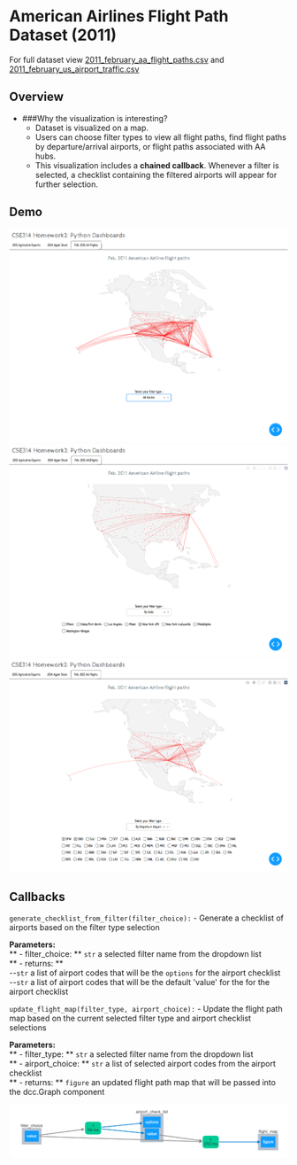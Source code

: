 # American Airlines Flight Path Dataset (2011)

For full dataset view [2011_february_aa_flight_paths.csv](https://github.com/plotly/datasets/blob/master/2011_february_aa_flight_paths.csv) and 
[2011_february_us_airport_traffic.csv](https://github.com/plotly/datasets/blob/master/2011_february_us_airport_traffic.csv)

## Overview

* ###Why the visualization is interesting?<br />
    - Dataset is visualized on a map.
    - Users can choose filter types to view all flight paths, find flight paths by departure/arrival airports, or flight paths associated with AA hubs. <br />
    - This visualization includes a **chained callback**. Whenever a filter is selected, a checklist containing the filtered airports will appear for further selection.


## Demo

![ag_DEMO1](demo_pics/aa_DEMO1.png)
![ag_DEMO2](demo_pics/aa_DEMO2.png)
![ag_DEMO3](demo_pics/aa_DEMO3.png)

## Callbacks

`generate_checklist_from_filter(filter_choice):` - Generate a checklist of airports based on the filter type selection

**Parameters:**<br />
** - filter_choice: ** `str` a selected filter name from the dropdown list<br />
** - returns: ** <br />
--`str` a list of airport codes that will be the `options` for the airport checklist<br />
--`str` a list of airport codes that will be the default 'value' for the for the airport checklist


`update_flight_map(filter_type, airport_choice):` - Update the flight path map based on the current selected filter type and airport checklist selections

**Parameters:**<br />
** - filter_type: ** `str` a selected filter name from the dropdown list<br />
** - airport_choice: ** `str` a list of selected airport codes from the airport checklist<br />
** - returns: ** `figure`  an updated flight path map that will be passed into the dcc.Graph component<br />

![aa_callback](demo_pics/aa_callback.png)